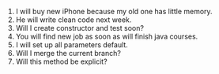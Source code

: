 1. I will buy new iPhone because my old one has little memory. 
2. He will write clean code next week.
3. Will I create constructor and test soon?
4. You will find new job as soon as will finish java courses.
5. I will set up all parameters default.
6. Will I merge the current branch?
7. Will this method be explicit?
